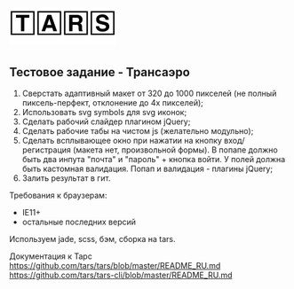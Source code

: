 # ![Tars](https://raw.githubusercontent.com/artem-malko/artwork/master/tars/logo.png)

## Тестовое задание - Трансаэро

1) Сверстать адаптивный макет от 320 до 1000 пикселей (не полный пиксель-перфект, отклонение до 4х пикселей);
2) Использовать svg symbols для svg иконок;
3) Cделать рабочий слайдер плагином jQuery;
4) Сделать рабочие табы на чистом js (желательно модульно);
5) Сделать всплывающее окно при нажатии на кнопку вход/регистрация (макета нет, произвольной формы).
   В попапе должно быть два инпута "почта" и "пароль" + кнопка войти. У полей должна быть кастомная валидация. Попап и валидация - плагины jQuery;
6) Залить результат в гит.

Требования к браузерам:
- IE11+
- остальные последних версий

Используем jade, scss, бэм, сборка на tars.

Документация к Тарс
https://github.com/tars/tars/blob/master/README_RU.md
https://github.com/tars/tars-cli/blob/master/README_RU.md